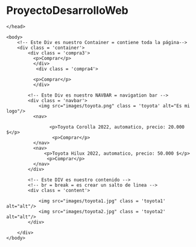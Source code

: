 # ProyectoDesarrolloWeb
<html>
    <head>
        <title>Toyota</title>
        <link rel="stylesheet" href="css/home.css"/>
        <link rel="stylesheet" href="css/index.css" type="text/css">
        <link rel="stylesheet" href="css/toyota.css" type="text/css"/>
        <link rel="stylesheet" href="css/volkswagen.css" type="text/css">
        <link rel="stylesheet" href="css/login.css" type="text/css"/>




    </head>
    
    <body>
        <!-- Este Div es nuestro Container = contiene toda la página-->
        <div class = 'container'>
            <div class = 'compra3'>
              <p>Comprar</p>
              </div>
               <div class = 'compra4'>
                   
              <p>Comprar</p>
              </div>
        
            <!-- Este Div es nuestro NAVBAR = navigation bar -->
            <div class = 'navbar'>
                <img src="images/toyota.png" class = 'toyota' alt="Es mi logo"/>
              <nav>
                
                    <p>Toyota Corolla 2022, automatico, precio: 20.000 $</p>
                     <p>Comprar</p>
              </nav>
              <nav>
                  <p>Toyota Hilux 2022, automatico, precio: 50.000 $</p>
                   <p>Comprar</p>
              </nav>
            </div>
            
            <!-- Este DIV es nuestro contenido -->
            <!-- br = break = es crear un salto de linea -->
            <div class = 'content'>
            
                <img src="images/toyota1.jpg" class = 'toyota1' alt="alt"/>
                <img src="images/toyota2.jpg" class = 'toyota2' alt="alt"/>
            </div>
        
        </div>
    </body>
</html>
